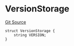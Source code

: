 # VersionStorage
[Git Source](https://github.com/thrackle-io/tron/blob/f0e9b435619e8bdc38f4e9105781dfc663d9f089/src/protocol/diamond/VersionFacetLib.sol)


```solidity
struct VersionStorage {
    string VERSION;
}
```

